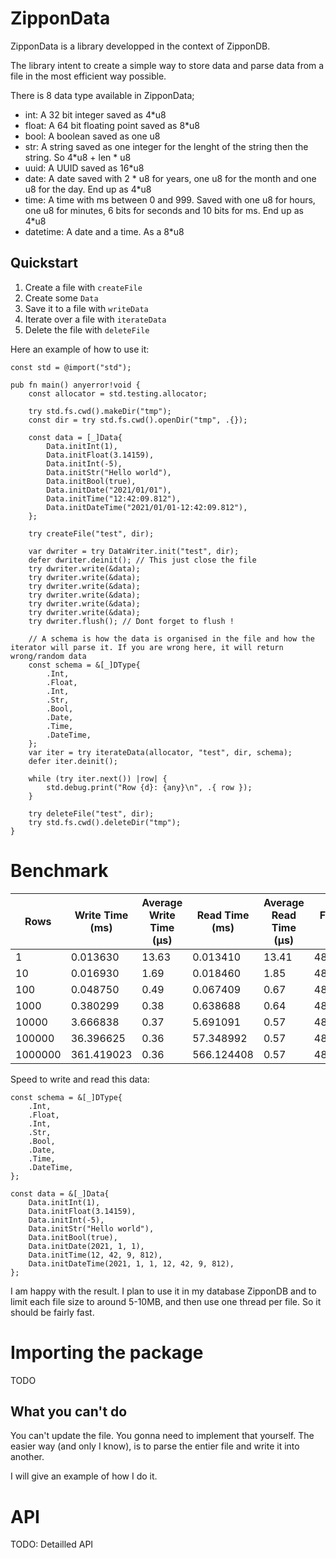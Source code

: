 # ZipponData

ZipponData is a library developped in the context of ZipponDB.

The library intent to create a simple way to store data and parse data from a file in the most efficient way possible. 

There is 8 data type available in ZipponData;
- int: A 32 bit integer saved as 4*u8
- float: A 64 bit floating point saved as 8*u8
- bool: A boolean saved as one u8
- str: A string saved as one integer for the lenght of the string then the string. So 4*u8 + len * u8
- uuid: A UUID saved as 16*u8
- date: A date saved with 2 * u8 for years, one u8 for the month and one u8 for the day. End up as 4*u8
- time: A time with ms between 0 and 999. Saved with one u8 for hours, one u8 for minutes, 6 bits for seconds and 10 bits for ms. End up as 4*u8
- datetime: A date and a time. As a 8*u8

## Quickstart

1. Create a file with `createFile`
2. Create some `Data`
3. Save it to a file with `writeData`
4. Iterate over a file with `iterateData`
5. Delete the file with `deleteFile`

Here an example of how to use it:
```zig
const std = @import("std");

pub fn main() anyerror!void {
    const allocator = std.testing.allocator;

    try std.fs.cwd().makeDir("tmp");
    const dir = try std.fs.cwd().openDir("tmp", .{});

    const data = [_]Data{
        Data.initInt(1),
        Data.initFloat(3.14159),
        Data.initInt(-5),
        Data.initStr("Hello world"),
        Data.initBool(true),
        Data.initDate("2021/01/01"),
        Data.initTime("12:42:09.812"),
        Data.initDateTime("2021/01/01-12:42:09.812"),
    };

    try createFile("test", dir);

    var dwriter = try DataWriter.init("test", dir);
    defer dwriter.deinit(); // This just close the file
    try dwriter.write(&data);
    try dwriter.write(&data);
    try dwriter.write(&data);
    try dwriter.write(&data);
    try dwriter.write(&data);
    try dwriter.write(&data);
    try dwriter.flush(); // Dont forget to flush !

    // A schema is how the data is organised in the file and how the iterator will parse it. If you are wrong here, it will return wrong/random data
    const schema = &[_]DType{
        .Int,
        .Float,
        .Int,
        .Str,
        .Bool,
        .Date,
        .Time,
        .DateTime,
    };
    var iter = try iterateData(allocator, "test", dir, schema);
    defer iter.deinit();

    while (try iter.next()) |row| {
        std.debug.print("Row {d}: {any}\n", .{ row });
    }

    try deleteFile("test", dir);
    try std.fs.cwd().deleteDir("tmp");
}
```

# Benchmark

| Rows | Write Time (ms) | Average Write Time (μs) | Read Time (ms) | Average Read Time (μs) | File Size (B) |
| --- | --- | --- | --- | --- | --- |
| 1         | 0.013630      | 13.63 | 0.013410      | 13.41 | 48        |
| 10        | 0.016930      | 1.69  | 0.018460      | 1.85  | 480       |
| 100       | 0.048750      | 0.49  | 0.067409      | 0.67  | 4800      |
| 1000      | 0.380299      | 0.38  | 0.638688      | 0.64  | 48000     |
| 10000     | 3.666838      | 0.37  | 5.691091      | 0.57  | 480000    |
| 100000    | 36.396625     | 0.36  | 57.348992     | 0.57  | 4800000   |
| 1000000   | 361.419023    | 0.36  | 566.124408    | 0.57  | 48000000  |

Speed to write and read this data:
```zig
const schema = &[_]DType{
    .Int,
    .Float,
    .Int,
    .Str,
    .Bool,
    .Date,
    .Time,
    .DateTime,
};

const data = &[_]Data{
    Data.initInt(1),
    Data.initFloat(3.14159),
    Data.initInt(-5),
    Data.initStr("Hello world"),
    Data.initBool(true),
    Data.initDate(2021, 1, 1),
    Data.initTime(12, 42, 9, 812),
    Data.initDateTime(2021, 1, 1, 12, 42, 9, 812),
};
```

I am happy with the result. I plan to use it in my database ZipponDB and to limit each file size to around 5-10MB, and then use one thread per file.
So it should be fairly fast.

# Importing the package

TODO

## What you can't do

You can't update the file. You gonna need to implement that yourself. The easier way (and only I know), is to parse the entier file and write it into another.

I will give an example of how I do it.

# API

TODO: Detailled API
